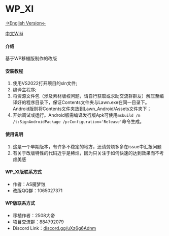 # WP_XI

[→English Version←](./README.en.md)

[中文Wiki](https://github.com/Mewnojs/PlantsVsZombies.NET/wiki)

#### 介绍
基于WP移植版制作的改版

#### 安装教程

1.  使用VS2022打开项目的sln文件;
2.	编译主程序;
3.	将资源文件包（涉及素材版权问题，请自行获取或求助交流群群友）解压至编译好的程序目录下，保证Contents文件夹与Lawn.exe在同一目录下。Android版则将Contents文件夹放到Lawn_Android/Assets文件夹下；
4.	开始调试或运行。Android版需编译发行版Apk可使用`msbuild /m /t:SignAndroidPackage /p:Configuration='Release'`命令生成。

#### 使用说明

1.  这是一个早期版本，有许多不稳定的地方，还请劳烦多多在issue中汇报问题
2.	有关于改版特性的代码近乎是稀烂，因为只关注于如何快速的达到效果而不考虑美感

#### WP_XI版联系方式
- 作者：AS魇梦蚀
- 改版QQ群：1065027371

#### WP版联系方式

- 移植作者：2508大帝
- 项目交流群：884792079
- Discord Link：[discord.gg/uXz6g6Adnm](https://discord.gg/uXz6g6Adnm) 